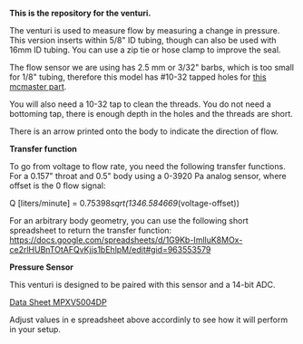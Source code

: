 **This is the repository for the venturi.**

The venturi is used to measure flow by measuring a change in pressure.
This version inserts within 5/8" ID tubing, though can also be used with 16mm ID tubing. 
You can use a zip tie or hose clamp to improve the seal. 

The flow sensor we are using has 2.5 mm or 3/32" barbs, which is too small for 1/8" tubing, therefore this model has #10-32 tapped holes for [this mcmaster part](https://www.mcmaster.com/5463k33).

You will also need a 10-32 tap to clean the threads. You do not need a bottoming tap, there is enough depth in the holes and the threads are short.

There is an arrow printed onto the body to indicate the direction of flow. 

**Transfer function**

To go from voltage to flow rate, you need the following transfer functions.
For a 0.157" throat and 0.5" body using a 0-3920 Pa analog sensor, where offset is the 0 flow signal:

Q [liters/minute] = 0.75398*sqrt(1346.584669*(voltage-offset))

For an arbitrary body geometry, you can use the following short spreadsheet to return the transfer function:
https://docs.google.com/spreadsheets/d/1G9Kb-ImlluK8MOx-ce2rlHUBnTOtAFQvKjjs1bEhlpM/edit#gid=963553579

**Pressure Sensor**

This venturi is designed to be paired with this sensor and a 14-bit ADC. 

[Data Sheet MPXV5004DP](https://www.nxp.com/docs/en/data-sheet/MPXV5004G.pdf)

Adjust values in e spreadsheet above accordinly to see how it will perform in your setup. 
